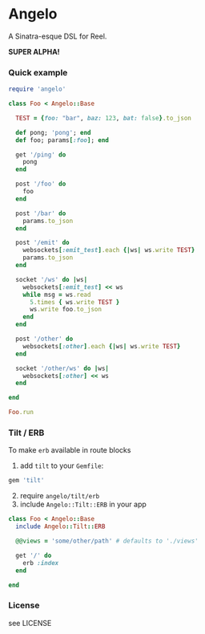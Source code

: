 Angelo
======

A Sinatra-esque DSL for Reel.

__SUPER ALPHA!__

### Quick example

```ruby
require 'angelo'

class Foo < Angelo::Base

  TEST = {foo: "bar", baz: 123, bat: false}.to_json

  def pong; 'pong'; end
  def foo; params[:foo]; end

  get '/ping' do
    pong
  end

  post '/foo' do
    foo
  end

  post '/bar' do
    params.to_json
  end

  post '/emit' do
    websockets[:emit_test].each {|ws| ws.write TEST}
    params.to_json
  end

  socket '/ws' do |ws|
    websockets[:emit_test] << ws
    while msg = ws.read
      5.times { ws.write TEST }
      ws.write foo.to_json
    end
  end

  post '/other' do
    websockets[:other].each {|ws| ws.write TEST}
  end

  socket '/other/ws' do |ws|
    websockets[:other] << ws
  end

end

Foo.run
```

### Tilt / ERB

To make `erb` available in route blocks

1. add `tilt` to your `Gemfile`:

```ruby
gem 'tilt'
```

2. require `angelo/tilt/erb`
3. include `Angelo::Tilt::ERB` in your app

```ruby
class Foo < Angelo::Base
  include Angelo::Tilt::ERB

  @@views = 'some/other/path' # defaults to './views'

  get '/' do
    erb :index
  end

end
```

### License

see LICENSE
